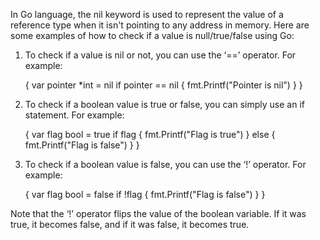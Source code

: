 In Go language, the nil keyword is used to represent the value of a reference type when it isn't pointing to any address in memory. Here are some examples of how to check if a value is null/true/false using Go:

1. To check if a value is nil or not, you can use the ‘==’ operator. For example:

    {
        var pointer *int = nil
        if pointer == nil {
            fmt.Printf("Pointer is nil")
        }
    }

2. To check if a boolean value is true or false, you can simply use an if statement. For example:

    {
        var flag bool = true
        if flag {
            fmt.Printf("Flag is true")
        } else {
            fmt.Printf("Flag is false")
        }
    }

3. To check if a boolean value is false, you can use the ‘!’ operator. For example:

    {
        var flag bool = false
        if !flag {
            fmt.Printf("Flag is false")
        }
    }

Note that the ‘!’ operator flips the value of the boolean variable. If it was true, it becomes false, and if it was false, it becomes true.